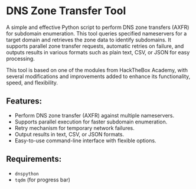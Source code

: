 # DNS Zone Transfer Tool

A simple and effective Python script to perform DNS zone transfers (AXFR) for subdomain enumeration. This tool queries specified nameservers for a target domain and retrieves the zone data to identify subdomains. It supports parallel zone transfer requests, automatic retries on failure, and outputs results in various formats such as plain text, CSV, or JSON for easy processing.

This tool is based on one of the modules from HackTheBox Academy, with several modifications and improvements added to enhance its functionality, speed, and flexibility.

## Features:
- Perform DNS zone transfer (AXFR) against multiple nameservers.
- Supports parallel execution for faster subdomain enumeration.
- Retry mechanism for temporary network failures.
- Output results in text, CSV, or JSON formats.
- Easy-to-use command-line interface with flexible options.

## Requirements:
- `dnspython`
- `tqdm` (for progress bar)
